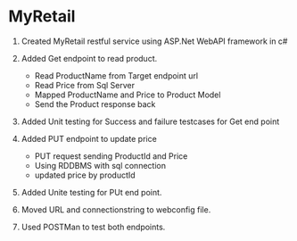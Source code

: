 # MyRetail

1. Created MyRetail restful service using ASP.Net WebAPI framework in c#
2. Added Get endpoint to read product.
   * Read ProductName from Target endpoint url
   * Read Price from Sql Server
   * Mapped ProductName and Price to Product Model
   * Send the Product response back
3. Added Unit testing for Success and failure testcases for Get end point
4. Added PUT endpoint to update price
   * PUT request sending ProductId and Price
   * Using RDDBMS with sql connection
   * updated price by productId
   
5. Added Unite testing for PUt end point.
6. Moved URL and connectionstring to webconfig file.
7. Used POSTMan to test both endpoints.
